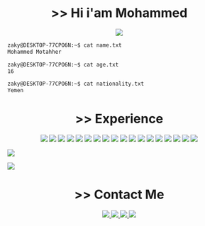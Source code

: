 <h1 align="center"> >> Hi i'am Mohammed</h1>
<p align="center">
<img src="https://i.pinimg.com/originals/29/12/98/29129842108c46684a26c427741db074.gif">
</p>

```sh
zaky@DESKTOP-77CPO6N:~$ cat name.txt
Mohammed Motahher

zaky@DESKTOP-77CPO6N:~$ cat age.txt
16

zaky@DESKTOP-77CPO6N:~$ cat nationality.txt
Yemen
```
<h1 align="center"> >> Experience</h1>

<p align="center">
  <img src="https://img.shields.io/badge/c++-%2300599C.svg?style=for-the-badge&logo=c%2B%2B&logoColor=white">
  <img src="https://img.shields.io/badge/html5-%23E34F26.svg?style=for-the-badge&logo=html5&logoColor=white">
  <img src="https://img.shields.io/badge/css3-%231572B6.svg?style=for-the-badge&logo=css3&logoColor=white">
  <img src="https://img.shields.io/badge/javascript-%23323330.svg?style=for-the-badge&logo=javascript&logoColor=%23F7DF1E">
  <img src="https://img.shields.io/badge/markdown-%23000000.svg?style=for-the-badge&logo=markdown&logoColor=white">
  <img src="https://img.shields.io/badge/php-%23777BB4.svg?style=for-the-badge&logo=php&logoColor=white">
  <img src="https://img.shields.io/badge/python-3670A0?style=for-the-badge&logo=python&logoColor=ffdd54">
  <img src="https://img.shields.io/badge/flask-%23000.svg?style=for-the-badge&logo=flask&logoColor=white">
  <img src="https://img.shields.io/badge/arduino-00979D?style=for-the-badge&logo=arduino&logoColor=white">
  <img src="https://img.shields.io/badge/ubuntu-E95420?style=for-the-badge&logo=ubuntu&logoColor=white">
  <img src="https://img.shields.io/badge/Visual%20Studio%20Code-0078d7.svg?style=for-the-badge&logo=visual-studio-code&logoColor=white">
  <img src="https://img.shields.io/badge/github-%23121011.svg?style=for-the-badge&logo=github&logoColor=white">
  <img src="https://img.shields.io/badge/pytorch-EE4C2C?style=for-the-badge&logo=pytorch&logoColor=white">
  <img src="https://img.shields.io/badge/numpy-013243?style=for-the-badge&logo=numpy&logoColor=white">
  <img src="https://img.shields.io/badge/scikit_learn-F7931E?style=for-the-badge&logo=scikitlearn&logoColor=white">
  <img src="https://img.shields.io/badge/pandas-150458?style=for-the-badge&logo=pandas&logoColor=white">
  <img src="https://img.shields.io/badge/C-A8B9CC?style=for-the-badge&logo=c&logoColor=white">
  <img src="https://img.shields.io/badge/C++-00599C?style=for-the-badge&logo=cplusplus&logoColor=white">
</p>

![](https://github-readme-stats.vercel.app/api?username=mohdmot&show_icons=true&theme=vision-friendly-dark)

![](https://github-readme-stats.vercel.app/api/top-langs/?username=mohdmot&theme=vision-friendly-dark)

<h1 align="center"> >> Contact Me</h1>
<p align="center">
  <a href="mailto:hamadanime1@gmail.com" target="blank">
    <img src="https://img.shields.io/badge/hamadanime1@gmail.com-D14836?style=for-the-badge&logo=gmail&logoColor=white">
  </a>
  <a href="https://twitter.com/mhmd_albkry" target="blank">
    <img src="https://img.shields.io/twitter/follow/mhmd_albkry?logo=twitter&style=for-the-badge">
  </a>
  <a href="https://www.instagram.com/z1.2d/">
    <img src="https://img.shields.io/badge/@z1.2d-E4405F?style=for-the-badge&logo=instagram&logoColor=white">
  </a>
  <a href="https://t.me/aaambd1">
    <img src="https://img.shields.io/badge/@aaambd1-26A5E4?style=for-the-badge&logo=telegram&logoColor=white">
  </a>
</p>
<!--
**Zaky202/Zaky202** is a ✨ _special_ ✨ repository because its `README.md` (this file) appears on your GitHub profile.

Here are some ideas to get you started:

- 🔭 I’m currently working on ...
- 🌱 I’m currently learning ...
- 👯 I’m looking to collaborate on ...
- 🤔 I’m looking for help with ...
- 💬 Ask me about ...
- 📫 How to reach me: ...
- 😄 Pronouns: ...
- ⚡ Fun fact: ...
-->
